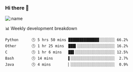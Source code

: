 ### Hi there 👋

<!--
**lv2020/lv2020** is a ✨ _special_ ✨ repository because its `README.md` (this file) appears on your GitHub profile.

Here are some ideas to get you started:

- 🔭 I’m currently working on ...
- 🌱 I’m currently learning ...
- 👯 I’m looking to collaborate on ...
- 🤔 I’m looking for help with ...
- 💬 Ask me about ...
- 📫 How to reach me: ...
- 😄 Pronouns: ...
- ⚡ Fun fact: ...
-->
![:name](https://count.getloli.com/get/@:lv2020)
 <!-- waka-box start -->
📊 Weekly development breakdown
```text
Python      🕓 5 hrs 50 mins █████████████▉░░░░░░░ 66.2%
Other       🕓 1 hr 25 mins  ███▍░░░░░░░░░░░░░░░░░ 16.2%
C           🕓 1 hr 6 mins   ██▌░░░░░░░░░░░░░░░░░░ 12.5%
Bash        🕓 14 mins       ▌░░░░░░░░░░░░░░░░░░░░  2.7%
Java        🕓 4 mins        ▏░░░░░░░░░░░░░░░░░░░░  0.9%
```
<!-- Powered by https://github.com/YouEclipse/waka-box-go . -->
<!-- waka-box end -->
